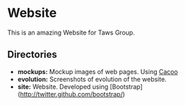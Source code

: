 Website
=======

This is an amazing Website for Taws Group.

Directories
-----------

* **mockups:** Mockup images of web pages. Using [Cacoo](www.cacoo.com)
* **evolution:** Screenshots of evolution of the website.
* **site:** Website. Developed using [Bootstrap] (http://twitter.github.com/bootstrap/)


